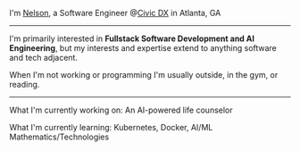 I'm [Nelson](https://nelsonrodriguez.me/), a Software Engineer @[Civic DX](https://www.civicdx.com/) in Atlanta, GA

--- 

I'm primarily interested in **Fullstack Software Development and AI Engineering**, but my interests and expertise extend to anything software and tech adjacent. 

When I'm not working or programming I'm usually outside, in the gym, or reading. 

---

What I'm currently working on: An AI-powered life counselor

What I'm currently learning: Kubernetes, Docker, AI/ML Mathematics/Technologies

